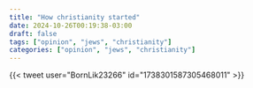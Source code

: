 ```yaml
---
title: "How christianity started"
date: 2024-10-26T00:19:38-03:00
draft: false
tags: ["opinion", "jews", "christianity"]
categories: ["opinion", "jews", "christianity"]
---
```


{{< tweet user="BornLik23266" id="1738301587305468011" >}}
